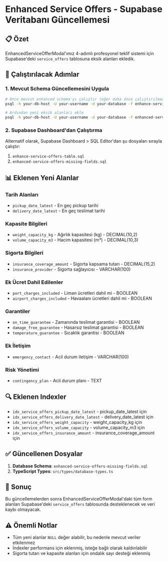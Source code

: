# Enhanced Service Offers - Supabase Veritabanı Güncellemesi

## 📋 Özet
EnhancedServiceOfferModal'ımız 4-adımlı profesyonel teklif sistemi için Supabase'deki `service_offers` tablosuna eksik alanları ekledik.

## 🚀 Çalıştırılacak Adımlar

### 1. Mevcut Schema Güncellemesini Uygula
```bash
# Önce mevcut enhanced schema'yı çalıştır (eğer daha önce çalıştırılmadıysa)
psql -h your-db-host -U your-username -d your-database -f enhance-service-offers-table.sql

# Ardından yeni eksik alanları ekle
psql -h your-db-host -U your-username -d your-database -f enhanced-service-offers-missing-fields.sql
```

### 2. Supabase Dashboard'dan Çalıştırma
Alternatif olarak, Supabase Dashboard > SQL Editor'dan şu dosyaları sırayla çalıştır:
1. `enhance-service-offers-table.sql`
2. `enhanced-service-offers-missing-fields.sql`

## 📊 Eklenen Yeni Alanlar

### Tarih Alanları
- `pickup_date_latest` - En geç pickup tarihi
- `delivery_date_latest` - En geç teslimat tarihi

### Kapasite Bilgileri
- `weight_capacity_kg` - Ağırlık kapasitesi (kg) - DECIMAL(10,2)
- `volume_capacity_m3` - Hacim kapasitesi (m³) - DECIMAL(10,3)

### Sigorta Bilgileri
- `insurance_coverage_amount` - Sigorta kapsama tutarı - DECIMAL(15,2)
- `insurance_provider` - Sigorta sağlayıcısı - VARCHAR(100)

### Ek Ücret Dahil Edilenler
- `port_charges_included` - Liman ücretleri dahil mi - BOOLEAN
- `airport_charges_included` - Havaalanı ücretleri dahil mi - BOOLEAN

### Garantiler
- `on_time_guarantee` - Zamanında teslimat garantisi - BOOLEAN
- `damage_free_guarantee` - Hasarsız teslimat garantisi - BOOLEAN
- `temperature_guarantee` - Sıcaklık garantisi - BOOLEAN

### Ek İletişim
- `emergency_contact` - Acil durum iletişim - VARCHAR(100)

### Risk Yönetimi
- `contingency_plan` - Acil durum planı - TEXT

## 🔍 Eklenen Indexler
- `idx_service_offers_pickup_date_latest` - pickup_date_latest için
- `idx_service_offers_delivery_date_latest` - delivery_date_latest için
- `idx_service_offers_weight_capacity` - weight_capacity_kg için
- `idx_service_offers_volume_capacity` - volume_capacity_m3 için
- `idx_service_offers_insurance_amount` - insurance_coverage_amount için

## ✅ Güncellenen Dosyalar
1. **Database Schema**: `enhanced-service-offers-missing-fields.sql`
2. **TypeScript Types**: `src/types/database-types.ts`

## 🎯 Sonuç
Bu güncellemelerden sonra EnhancedServiceOfferModal'daki tüm form alanları Supabase'deki `service_offers` tablosunda desteklenecek ve veri kaybı olmayacak.

## ⚠️ Önemli Notlar
- Tüm yeni alanlar `NULL` değer alabilir, bu nedenle mevcut veriler etkilenmez
- İndexler performans için eklenmiş, isteğe bağlı olarak kaldırılabilir
- Sigorta tutarı ve kapasite alanları için ondalık sayı desteği eklenmiş
